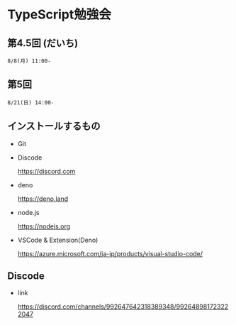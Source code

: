 # TypeScript勉強会

## 第4.5回 (だいち)

    8/8(月) 11:00-

## 第5回

    8/21(日) 14:00-

## インストールするもの

- Git

- Discode

  https://discord.com

- deno

  https://deno.land

- node.js

  https://nodejs.org

- VSCode & Extension(Deno)

  https://azure.microsoft.com/ja-jp/products/visual-studio-code/

## Discode

- link

  https://discord.com/channels/992647642318389348/992648981723222047
